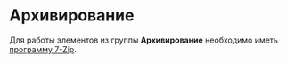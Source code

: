 # Архивирование
Для работы элементов из группы **Архивирование** необходимо иметь [программу 7-Zip](https://www.7-zip.org/).
